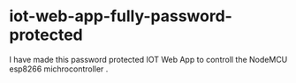 # iot-web-app-fully-password-protected
 I have made this password protected IOT Web App to controll the NodeMCU esp8266 michrocontroller .
